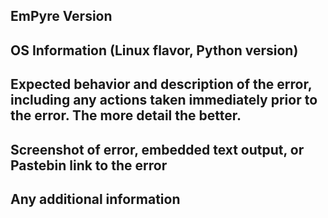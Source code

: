 ## EmPyre Version


## OS Information (Linux flavor, Python version)


## Expected behavior and description of the error, including any actions taken immediately prior to the error. The more detail the better.


## Screenshot of error, embedded text output, or Pastebin link to the error


## Any additional information

